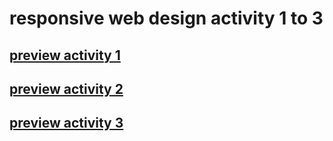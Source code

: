 # responsive web design activity 1 to 3

## [preview activity 1](https://IMOitself.github.io/rwd-activity-123/WEBDES1.pdf)
## [preview activity 2](https://IMOitself.github.io/rwd-activity-123/WEBDES2.pdf)
## [preview activity 3](https://IMOitself.github.io/rwd-activity-123/WEBDES3.pdf)
